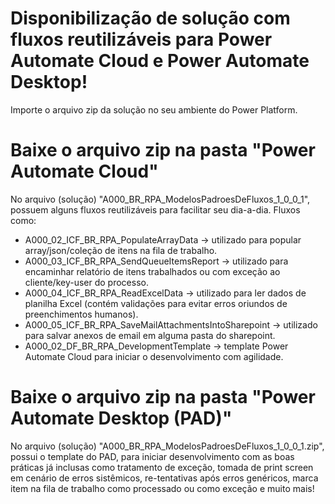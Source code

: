 # Disponibilização de solução com fluxos reutilizáveis para Power Automate Cloud e Power Automate Desktop!
Importe o arquivo zip da solução no seu ambiente do Power Platform.

# Baixe o arquivo zip na pasta "Power Automate Cloud"
No arquivo (solução) "A000_BR_RPA_ModelosPadroesDeFluxos_1_0_0_1", possuem alguns fluxos reutilizáveis para facilitar seu dia-a-dia. Fluxos como:
- A000_02_ICF_BR_RPA_PopulateArrayData -> utilizado para popular array/json/coleção de itens na fila de trabalho.
- A000_03_ICF_BR_RPA_SendQueueItemsReport -> utilizado para encaminhar relatório de itens trabalhados ou com exceção ao cliente/key-user do processo.
- A000_04_ICF_BR_RPA_ReadExcelData -> utilizado para ler dados de planilha Excel (contém validações para evitar erros oriundos de preenchimentos humanos).
- A000_05_ICF_BR_RPA_SaveMailAttachmentsIntoSharepoint -> utilizado para salvar anexos de email em alguma pasta do sharepoint.
- A000_02_DF_BR_RPA_DevelopmentTemplate -> template Power Automate Cloud para iniciar o desenvolvimento com agilidade.

# Baixe o arquivo zip na pasta "Power Automate Desktop (PAD)"
No arquivo (solução) "A000_BR_RPA_ModelosPadroesDeFluxos_1_0_0_1.zip", possui o template do PAD, 
para iniciar desenvolvimento com as boas práticas já inclusas como tratamento de exceção, tomada de print screen em cenário de erros sistêmicos,
re-tentativas após erros genéricos, marca item na fila de trabalho como processado ou como exceção e muito mais! 


